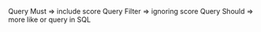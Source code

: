 Query Must => include score
Query Filter => ignoring score
Query Should => more like or query in SQL
